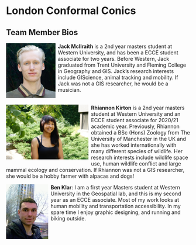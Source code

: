 # London Conformal Conics

## Team Member Bios

<img src="../images/jack.jpg" style="max-height:150px; margin:0 .5em .25em 0; float: left;" /> **Jack McIlraith** is a 2nd year masters student at Western University, and has been a ECCE student associate for two years. Before Western, Jack graduated from Trent University and Fleming College in Geography and GIS. Jack’s research interests include GIScience, animal tracking and mobility. If Jack was not a GIS researcher, he would be a musician.<br style="clear:both;" />

<img src="../images/rhiannon.jpg" style="max-height:150px; margin:0 .5em .25em 0; float: left;" /> **Rhiannon Kirton** is a 2nd year masters student at Western University and an ECCE student associate for 2020/21 academic year. Previously, Rhiannon obtained a BSc (Hons) Zoology from The University of Manchester in the UK and she has worked internationally with many different species of wildlife. Her research interests include wildlife space use, human wildlife conflict and large mammal ecology and conservation. If Rhiannon was not a GIS researcher, she would be a hobby farmer with alpacas and dogs!<br style="clear:both;" />

<img src="../images/ben.jpg" style="max-height:150px; margin:0 .5em .25em 0; float: left;" /> **Ben Klar**: I am a first year Masters student at Western University in the Geospatial lab, and this is my second year as an ECCE associate. Most of my work looks at human mobility and transportation accessibility. In my spare time I enjoy graphic designing, and running and biking outside.<br style="clear:both;" />